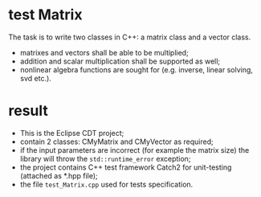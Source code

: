 # test Matrix

The task is to write two classes in C++: a matrix class and a vector class. 
- matrixes and vectors shall be able to be multiplied;
- addition and scalar multiplication shall be supported as well; 
- nonlinear algebra functions are sought for (e.g. inverse, linear solving, svd etc.). 

# result

- This is the Eclipse CDT project;
- contain 2 classes: CMyMatrix and CMyVector as required;
- if the input parameters are incorrect (for example the matrix size) the library will throw the `std::runtime_error` exception;
- the project contains C++ test framework Catch2 for unit-testing (attached as *.hpp file);
- the file `test_Matrix.cpp` used for tests specification.
 

